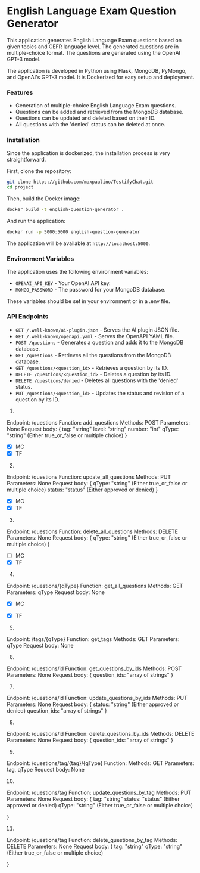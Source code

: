 # English Language Exam Question Generator

This application generates English Language Exam questions based on given topics and CEFR language level. The generated questions are in multiple-choice format. The questions are generated using the OpenAI GPT-3 model.

The application is developed in Python using Flask, MongoDB, PyMongo, and OpenAI's GPT-3 model. It is Dockerized for easy setup and deployment.

### Features

- Generation of multiple-choice English Language Exam questions.
- Questions can be added and retrieved from the MongoDB database.
- Questions can be updated and deleted based on their ID.
- All questions with the 'denied' status can be deleted at once.

### Installation

Since the application is dockerized, the installation process is very straightforward.

First, clone the repository:

```bash
git clone https://github.com/maxpaulino/TestifyChat.git
cd project
```

Then, build the Docker image:

```bash
docker build -t english-question-generator .
```

And run the application:

```bash
docker run -p 5000:5000 english-question-generator
```

The application will be available at `http://localhost:5000`.

### Environment Variables

The application uses the following environment variables:

- `OPENAI_API_KEY` - Your OpenAI API key.
- `MONGO_PASSWORD` - The password for your MongoDB database.

These variables should be set in your environment or in a .env file.

### API Endpoints

- `GET /.well-known/ai-plugin.json` - Serves the AI plugin JSON file.
- `GET /.well-known/openapi.yaml` - Serves the OpenAPI YAML file.
- `POST /questions` - Generates a question and adds it to the MongoDB database.
- `GET /questions` - Retrieves all the questions from the MongoDB database.
- `GET /questions/<question_id>` - Retrieves a question by its ID.
- `DELETE /questions/<question_id>` - Deletes a question by its ID.
- `DELETE /questions/denied` - Deletes all questions with the 'denied' status.
- `PUT /questions/<question_id>` - Updates the status and revision of a question by its ID.




1.
Endpoint: /questions
Function: add_questions
Methods: POST
Parameters: None
Request body: 
{
    tag: "string"
    level: "string" 
    number: "int"
    qType: "string" (Either true_or_false or multiple choice)
}

- [x] MC
- [x] TF

2. 
Endpoint: /questions
Function: update_all_questions
Methods: PUT
Parameters: None
Request body:
{
    qType: "string" (Either true_or_false or multiple choice)
    status: "status" (Either approved or denied)
}

- [x] MC
- [x] TF

3. 
Endpoint: /questions
Function: delete_all_questions
Methods: DELETE
Parameters: None
Request body:
{
    qType: "string" (Either true_or_false or multiple choice)
}

- [ ] MC
- [x] TF

4.
Endpoint: /questions/{qType}
Function: get_all_questions
Methods: GET
Parameters: qType
Request body: None

- [x] MC
- [x] TF










5.
Endpoint: /tags/{qType}
Function: get_tags
Methods: GET
Parameters: qType
Request body: None

6. 
Endpoint: /questions/id
Function: get_questions_by_ids
Methods: POST
Parameters: None
Request body: 
{
    question_ids: "array of strings"
}

7. 
Endpoint: /questions/id
Function: update_questions_by_ids
Methods: PUT
Parameters: None
Request body: 
{
    status: "string" (Either approved or denied)
    question_ids: "array of strings"
}

8.
Endpoint: /questions/id
Function: delete_questions_by_ids
Methods: DELETE
Parameters: None
Request body: 
{
    question_ids: "array of strings"
}

9. 
Endpoint: /questions/tag/{tag}/{qType}
Function: 
Methods: GET
Parameters: tag, qType
Request body: None

10. 
Endpoint: /questions/tag
Function: update_questions_by_tag
Methods: PUT
Parameters: None
Request body:
{
    tag: "string"
    status: "status" (Either approved or denied)
    qType: "string" (Either true_or_false or multiple choice)

}

11. 
Endpoint: /questions/tag
Function: delete_questions_by_tag
Methods: DELETE
Parameters: None
Request body:
{
    tag: "string"
    qType: "string" (Either true_or_false or multiple choice)

}

